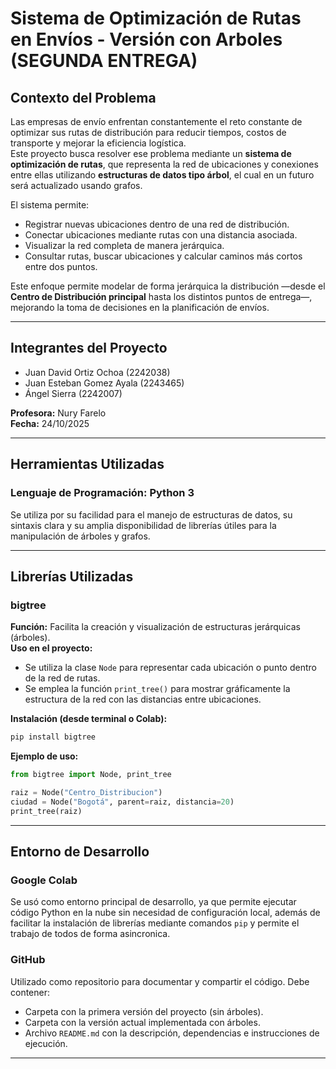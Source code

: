 
# Sistema de Optimización de Rutas en Envíos - Versión con Arboles (SEGUNDA ENTREGA)

## Contexto del Problema
Las empresas de envío enfrentan constantemente el reto constante de optimizar sus rutas de distribución para reducir tiempos, costos de transporte y mejorar la eficiencia logística.  
Este proyecto busca resolver ese problema mediante un **sistema de optimización de rutas**, que representa la red de ubicaciones y conexiones entre ellas utilizando **estructuras de datos tipo árbol**, el cual en un futuro será actualizado usando grafos.

El sistema permite:
- Registrar nuevas ubicaciones dentro de una red de distribución.  
- Conectar ubicaciones mediante rutas con una distancia asociada.  
- Visualizar la red completa de manera jerárquica.  
- Consultar rutas, buscar ubicaciones y calcular caminos más cortos entre dos puntos.  

Este enfoque permite modelar de forma jerárquica la distribución —desde el **Centro de Distribución principal** hasta los distintos puntos de entrega—, mejorando la toma de decisiones en la planificación de envíos.

---

## Integrantes del Proyecto
- Juan David Ortiz Ochoa (2242038)  
- Juan Esteban Gomez Ayala (2243465)  
- Ángel Sierra (2242007)  

**Profesora:** Nury Farelo  
**Fecha:** 24/10/2025

---

## Herramientas Utilizadas

### Lenguaje de Programación: Python 3
Se utiliza por su facilidad para el manejo de estructuras de datos, su sintaxis clara y su amplia disponibilidad de librerías útiles para la manipulación de árboles y grafos.

---

## Librerías Utilizadas

### bigtree
**Función:** Facilita la creación y visualización de estructuras jerárquicas (árboles).  
**Uso en el proyecto:**
- Se utiliza la clase `Node` para representar cada ubicación o punto dentro de la red de rutas.  
- Se emplea la función `print_tree()` para mostrar gráficamente la estructura de la red con las distancias entre ubicaciones.  

**Instalación (desde terminal o Colab):**
```bash
pip install bigtree
```

**Ejemplo de uso:**
```python
from bigtree import Node, print_tree

raiz = Node("Centro_Distribucion")
ciudad = Node("Bogotá", parent=raiz, distancia=20)
print_tree(raiz)
```

---

## Entorno de Desarrollo

### Google Colab
Se usó como entorno principal de desarrollo, ya que permite ejecutar código Python en la nube sin necesidad de configuración local, además de facilitar la instalación de librerías mediante comandos `pip` y permite el trabajo de todos de forma asincronica.

### GitHub
Utilizado como repositorio para documentar y compartir el código. Debe contener:
- Carpeta con la primera versión del proyecto (sin árboles).  
- Carpeta con la versión actual implementada con árboles.  
- Archivo `README.md` con la descripción, dependencias e instrucciones de ejecución.  

---
